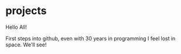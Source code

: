 # projects

Hello All!

First steps into github, even with 30 years in programming I feel lost in space.
We'll see!
